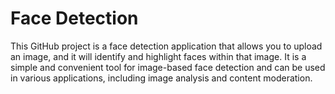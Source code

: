 # Face Detection 
This GitHub project is a face detection application that allows you to upload an image, and it will identify and highlight faces within that image. It is a simple and convenient tool for image-based face detection and can be used in various applications, including image analysis and content moderation.
